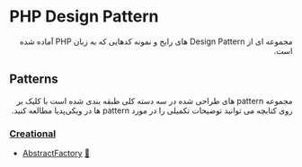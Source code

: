 # PHP Design Pattern

<div dir="rtl" align="right">
مجموعه ای از Design Pattern های رایج و نمونه کدهایی که به زبان PHP آماده شده است.
</div>

## Patterns
<div dir="rtl" align="right">
مجموعه pattern های طراحی شده در سه دسته کلی طبقه بندی شده است با کلیک بر روی کتابچه می توانید توضیحات تکمیلی را در مورد pattern ها در ویکی‌پدیا مطالعه کنید.
</div>

### [Creational](Creational)
* [AbstractFactory](Creational/AbstractFactory) [:notebook:](http://en.wikipedia.org/wiki/Abstract_factory_pattern)